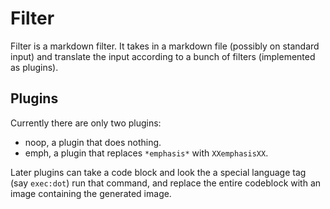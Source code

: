 # Filter

Filter is a markdown filter. It takes in a markdown file (possibly on standard input) and translate
the input according to a bunch of filters (implemented as plugins).

## Plugins

Currently there are only two plugins:

* noop, a plugin that does nothing.
* emph, a plugin that replaces `*emphasis*` with `XXemphasisXX`.

Later plugins can take a code block and look the a special language tag (say `exec:dot`) run that
command, and replace the entire codeblock with an image containing the generated image.
